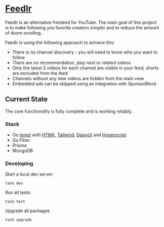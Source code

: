 # [Feedlr](https://feedlr.app)
Feedlr is an alternative frontend for YouTube. The main goal of this project is to make following you favorite creators simpler and to reduce the amount of doom scrolling.  

Feedlr is using the following approach to achieve this:
- There is no channel discovery - you will need to know who you want to follow
- There are no recommendation, play next or related videos
- Only the latest 3 videos for each channel are visible in your feed, shorts are excluded from the feed
- Channels without any new videos are hidden from the main view
- Embedded ads can be skipped using an integration with SponsorBlock

## Current State
The core functionality is fully complete and is working reliably.

### Stack
- Go [templ](https://templ.guide/) with [HTMX](https://htmx.org/), [Tailwind](https://tailwindcss.com/), [DaisyUI](https://daisyui.com/) and [Hyperscript](https://hyperscript.org/)
- Go Fiber
- Prisma
- MongoDB

### Developing
Start a local dev server:
```
task dev
```

Run all tests:
```
task test
```

Upgrade all packages
```
task upgrade
```